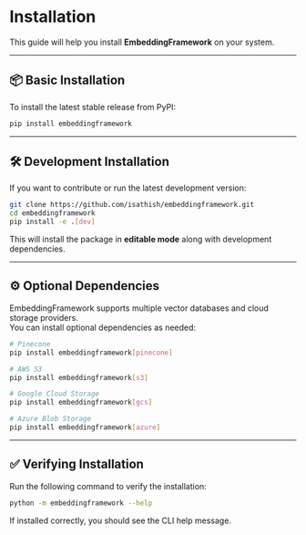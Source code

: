 # Installation

This guide will help you install **EmbeddingFramework** on your system.

---

## 📦 Basic Installation

To install the latest stable release from PyPI:

```bash
pip install embeddingframework
```

---

## 🛠 Development Installation

If you want to contribute or run the latest development version:

```bash
git clone https://github.com/isathish/embeddingframework.git
cd embeddingframework
pip install -e .[dev]
```

This will install the package in **editable mode** along with development dependencies.

---

## ⚙️ Optional Dependencies

EmbeddingFramework supports multiple vector databases and cloud storage providers.  
You can install optional dependencies as needed:

```bash
# Pinecone
pip install embeddingframework[pinecone]

# AWS S3
pip install embeddingframework[s3]

# Google Cloud Storage
pip install embeddingframework[gcs]

# Azure Blob Storage
pip install embeddingframework[azure]
```

---

## ✅ Verifying Installation

Run the following command to verify the installation:

```bash
python -m embeddingframework --help
```

If installed correctly, you should see the CLI help message.
